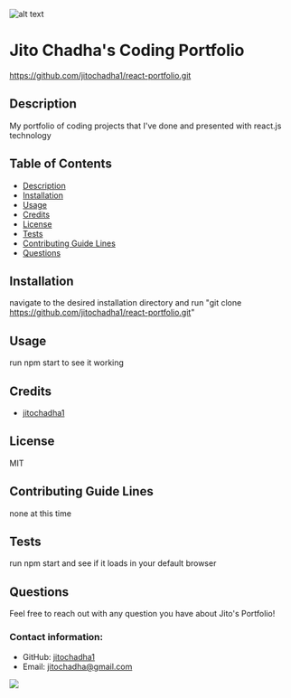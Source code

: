 ![alt text](https://img.icons8.com/material-sharp/2x/software-license.png)

# Jito Chadha's Coding Portfolio

https://github.com/jitochadha1/react-portfolio.git

## Description

My portfolio of coding projects that I've done and presented with react.js technology

## Table of Contents

- [Description](#description)
- [Installation](#installation)
- [Usage](#usage)
- [Credits](#credits)
- [License](#license)
- [Tests](#tests)
- [Contributing Guide Lines](#contributing)
- [Questions](#questions)

## Installation

navigate to the desired installation directory and run "git clone https://github.com/jitochadha1/react-portfolio.git"

## Usage

run npm start to see it working

## Credits

- [jitochadha1](https://github.com/jitochadha1)

## License

MIT

## Contributing Guide Lines

none at this time

## Tests

run npm start and see if it loads in your default browser

## Questions

Feel free to reach out with any question you have about Jito's Portfolio!

### Contact information:

- GitHub: [jitochadha1](https://www.github.com/jitochadha1)
- Email: [jitochadha@gmail.com](mailto:jitochadha@gmail.com)

<img src="./build/portfolio.png">
